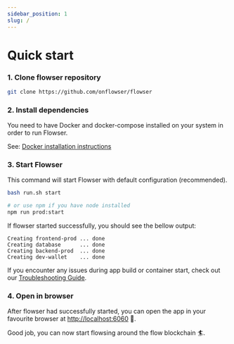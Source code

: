 ```yaml
---
sidebar_position: 1
slug: /
---
```


# Quick start

### 1. Clone flowser repository

```bash
git clone https://github.com/onflowser/flowser
```

### 2. Install dependencies

You need to have Docker and docker-compose installed on your system in order to run Flowser.

See: [Docker installation instructions](https://www.docker.com/get-started)

### 3. Start Flowser

This command will start Flowser with default configuration (recommended).

```bash
bash run.sh start

# or use npm if you have node installed
npm run prod:start
```

If flowser started successfully, you should see the bellow output:
```
Creating frontend-prod ... done
Creating database      ... done
Creating backend-prod  ... done
Creating dev-wallet    ... done
```

If you encounter any issues during app build or container start, check out our [Troubleshooting Guide](DEVELOPMENT.md#-troubleshooting).

### 4. Open in browser

After flowser had successfully started, you can open the app in your favourite browser at [http://localhost:6060](http://localhost:6060) 🥳.

Good job, you can now start flowsing around the flow blockchain 🏄.

